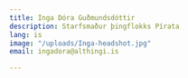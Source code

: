 ```yaml
---
title: Inga Dóra Guðmundsdóttir
description: Starfsmaður þingflokks Pírata
lang: is
image: "/uploads/Inga-headshot.jpg"
email: ingadora@althingi.is

---
```

